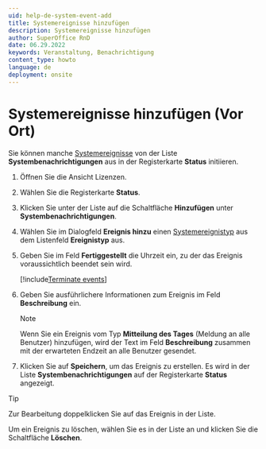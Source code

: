 ```yaml
---
uid: help-de-system-event-add
title: Systemereignisse hinzufügen
description: Systemereignisse hinzufügen
author: SuperOffice RnD
date: 06.29.2022
keywords: Veranstaltung, Benachrichtigung
content_type: howto
language: de
deployment: onsite
---
```


# Systemereignisse hinzufügen (Vor Ort)

Sie können manche [Systemereignisse][1] von der Liste **Systembenachrichtigungen** aus in der Registerkarte **Status** initiieren.

1. Öffnen Sie die Ansicht Lizenzen.

2. Wählen Sie die Registerkarte **Status**.

3. Klicken Sie unter der Liste auf die Schaltfläche **Hinzufügen** unter **Systembenachrichtigungen**.

4. Wählen Sie im Dialogfeld **Ereignis hinzu** einen [Systemereignistyp][1] aus dem Listenfeld **Ereignistyp** aus.

5. Geben Sie im Feld **Fertiggestellt** die Uhrzeit ein, zu der das Ereignis voraussichtlich beendet sein wird.

    [!include[Terminate events](includes/note-terminate-event.md)]

6. Geben Sie ausführlichere Informationen zum Ereignis im Feld **Beschreibung** ein.

    > [!NOTE]
    > Wenn Sie ein Ereignis vom Typ **Mitteilung des Tages** (Meldung an alle Benutzer) hinzufügen, wird der Text im Feld **Beschreibung** zusammen mit der erwarteten Endzeit an alle Benutzer gesendet.

7. Klicken Sie auf **Speichern**, um das Ereignis zu erstellen. Es wird in der Liste **Systembenachrichtigungen** auf der Registerkarte **Status** angezeigt.

> [!TIP]
> Zur Bearbeitung doppelklicken Sie auf das Ereignis in der Liste.
>
> Um ein Ereignis zu löschen, wählen Sie es in der Liste an und klicken Sie die Schaltfläche **Löschen**.

<!-- Referenced links -->
[1]: system-events.md

<!-- Referenced images -->
